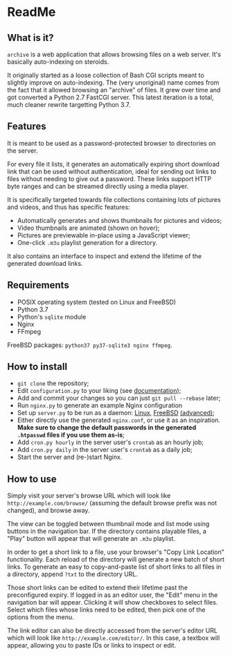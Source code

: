 ReadMe
======

What is it?
-----------

`archive` is a web application that allows browsing files on a web server. It's basically auto-indexing on steroids.

It originally started as a loose collection of Bash CGI scripts meant to slightly improve on auto-indexing. The (very unoriginal) name comes from the fact that it allowed browsing an "archive" of files. It grew over time and got converted a Python 2.7 FastCGI server. This latest iteration is a total, much cleaner rewrite targetting Python 3.7.

Features
--------

It is meant to be used as a password-protected browser to directories on the server.

For every file it lists, it generates an automatically expiring short download link that can be used without authentication, ideal for sending out links to files without needing to give out a password. These links support HTTP byte ranges and can be streamed directly using a media player.

It is specifically targeted towards file collections containing lots of pictures and videos, and thus has specific features:

- Automatically generates and shows thumbnails for pictures and videos;
- Video thumbnails are animated (shown on hover);
- Pictures are previewable in-place using a JavaScript viewer;
- One-click `.m3u` playlist generation for a directory.

It also contains an interface to inspect and extend the lifetime of the generated download links.

Requirements
------------

- POSIX operating system (tested on Linux and FreeBSD)
- Python 3.7
- Python's `sqlite` module
- Nginx
- FFmpeg

FreeBSD packages: `python37 py37-sqlite3 nginx ffmpeg`.

How to install
--------------

- `git clone` the repository;
- Edit `configuration.py` to your liking (see [documentation](documentation/configuration.md));
- Add and commit your changes so you can just `git pull --rebase` later;
- Run `nginx.py` to generate an example Nginx configuration
- Set up `server.py` to be run as a daemon: [Linux](https://www.freedesktop.org/software/systemd/man/systemd.service.html), [FreeBSD](https://www.freebsd.org/doc/en/books/porters-handbook/rc-scripts.html) [(advanced)](https://www.freebsd.org/doc/en_US.ISO8859-1/articles/rc-scripting/);
- Either directly use the generated `nginx.conf`, or use it as an inspiration. **Make sure to change the default passwords in the generated `.htpasswd` files if you use them as-is**;
- Add `cron.py hourly` in the server user's `crontab` as an hourly job;
- Add `cron.py daily` in the server user's `crontab` as a daily job;
- Start the server and (re-)start Nginx.

How to use
----------

Simply visit your server's browse URL which will look like `http://example.com/browse/` (assuming the default browse prefix was not changed), and browse away.

The view can be toggled between thumbnail mode and list mode using buttons in the navigation bar. If the directory contains playable files, a "Play" button will appear that will generate an `.m3u` playlist.

In order to get a short link to a file, use your browser's "Copy Link Location" functionality. Each reload of the directory will generate a new batch of short links. To generate an easy to copy-and-paste list of short links to all files in a directory, append `?txt` to the directory URL.

Those short links can be edited to extend their lifetime past the preconfigured expiry. If logged in as an editor user, the "Edit" menu in the navigation bar will appear. Clicking it will show checkboxes to select files. Select which files whose links need to be edited, then pick one of the options from the menu.

The link editor can also be directly accessed from the server's editor URL which will look like `http://example.com/editor/`. In this case, a textbox will appear, allowing you to paste IDs or links to inspect or edit.
